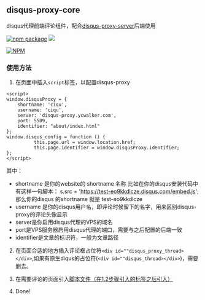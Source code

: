 ## disqus-proxy-core

disqus代理前端评论组件，配合[disqus-proxy-server](https://github.com/ciqulover/disqus-proxy-server)后端使用

[![npm package](https://img.shields.io/npm/v/disqus-proxy-core.svg?style=flat)](https://www.npmjs.org/package/disqus-proxy-core)
![](https://img.shields.io/badge/node-%3E7.6-brightgreen.svg)

[![NPM](https://nodei.co/npm/disqus-proxy-core.png)](https://nodei.co/npm/disqus-proxy-core/)

### 使用方法

1. 在页面中插入`script`标签，以配置disqus-proxy
```
<script>
window.disqusProxy = {
	shortname: 'ciqu',
    username: 'ciqu',
	server: 'disqus-proxy.ycwalker.com',
	port: 5509,
    identifier: "about/index.html"
};
window.disqus_config = function () {
          this.page.url = window.location.href;
          this.page.identifier = window.disqusProxy.identifier;
};
</script>
```
其中：
* shortname 是你的website的 shortname 名称 比如在你的disqus安装代码中 有这样一句脚本： s.src = 'https://test-eo9kkdlcze.disqus.com/embed.js'; 那么你的disqus 的shortname 就是 test-eo9kkdlcze
* username 是你的disqus用户名，即评论时候留下的名字，用来区别disqus-proxy的评论头像显示
* server是你启用disqus代理的VPS的域名
* port是VPS服务器启用disqus代理的端口，需要与之后配置的后端一致
* identifier是文章的标识符，一般为文章路径

2. 在页面合适的地方插入评论框占位符`<div id=""disqus_proxy_thread></div>`,如果有原生diqus的占位符(`<div id=""disqus_thread></div>`)，需要删去。

3. 在需要评论的页面引入[脚本文件（在1.2步骤引入的标签之后引入）](https://github.com/ciqulover/disqus-proxy-core/blob/master/lib/disqus-proxy-core.js)

4. Done!